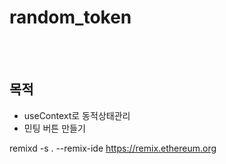 # random_token
<br />
<br />

## 목적
- useContext로 동적상태관리
- 민팅 버튼 만들기

remixd -s . --remix-ide https://remix.ethereum.org 